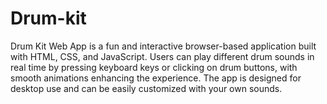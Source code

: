 # Drum-kit

Drum Kit Web App is a fun and interactive browser-based application built with HTML, CSS, and JavaScript. Users can play different 
drum sounds in real time by pressing keyboard keys or clicking on drum buttons, with smooth animations enhancing the experience. 
The app is designed for desktop use and can be easily customized with your own sounds.
  

  
